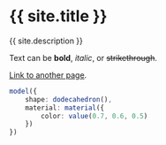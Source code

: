 # {{ site.title }}

{{ site.description }}

Text can be **bold**, _italic_, or ~~strikethrough~~.

[Link to another page](docs/modules/_camera_).

```ts
model({
    shape: dodecahedron(),
    material: material({
        color: value(0.7, 0.6, 0.5)
    })
})
```